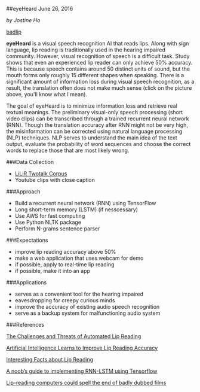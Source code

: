 ##eyeHeard
June 26, 2016 

*by Jostine Ho*

[badlip](https://www.youtube.com/watch?v=ufGlBv8Z3NU)

**eyeHeard** is a visual speech recognition AI that reads lips. Along with sign language, lip reading is traditionally used in the hearing impaired community. However, visual recognition of speech is a difficult task. Study shows that even an experienced lip reader can only achieve 50% accuracy. This is because speech contains around 50 distinct units of sound, but the mouth forms only roughly 15 different shapes when speaking. There is a significant amount of information loss during visual speech recognition, as a result, the translation often does not make much sense (click on the picture above, you'll know what I mean). 

The goal of eyeHeard is to minimize information loss and retrieve real textual meanings. The preliminary visual-only speech processing (short video clips) can be transcribed through a trained recurrent neural network (RNN). Though the translation accuracy after RNN might not be very high, the misinformation can be corrected using natural language processing (NLP) techniques. NLP serves to understand the main idea of the text output, evaluate the probability of word sequences and choose the correct words to replace those that are most likely wrong.  

###Data Collection

* [LiLiR Twotalk Corpus](http://www.ee.surrey.ac.uk/Projects/LILiR/datasets.html)
* Youtube clips with close caption

###Approach

* Build a recurrent neural network (RNN) using TensorFlow
* Long short-term memory (LSTM) (if nesscessary)
* Use AWS for fast computing
* Use Python NLTK package
* Perform N-grams sentence parser

###Expectations

* improve lip reading accuracy above 50%
* make a web application that uses webcam for demo
* if possible, apply to real-time lip reading
* if possible, make it into an app

###Applications

* serves as a convenient tool for the hearing impaired
* eavesdropping for creepy curious minds
* improve the accuracy of existing audio speech recognition
* serve as a backup system for malfunctioning audio system

###References

[The Challenges and Threats of Automated Lip Reading](https://www.technologyreview.com/s/530641/the-challenges-and-threats-of-automated-lip-reading/)

[Artificial Intelligence Learns to Improve Lip Reading Accuracy](http://blogs.voanews.com/techtonics/2016/04/22/artificial-intelligence-learns-to-improve-lip-reading-accuracy/)

[Interesting Facts about Lip Reading](https://www.lipreading.org/beginners-guide-to-lipreading)

[A noob’s guide to implementing RNN-LSTM using Tensorflow](https://medium.com/@monikkinom/a-noobs-guide-to-implementing-rnn-lstm-using-tensorflow-1907a5bbb1fa#.habobr5xh)

[Lip-reading computers could spell the end of badly dubbed films](http://www.sciencefocus.com/news/lip-reading-computers-could-spell-end-badly-dubbed-films)
